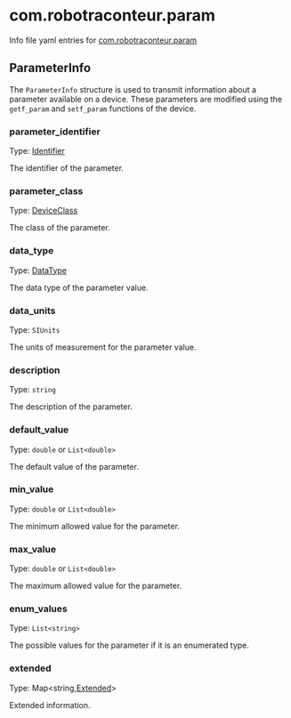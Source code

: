 # com.robotraconteur.param

Info file yaml entries for [com.robotraconteur.param](../group1/com.robotraconteur.param.md)

## ParameterInfo

The `ParameterInfo` structure is used to transmit information about a parameter available on a device.
These parameters are modified using the `getf_param` and `setf_param` functions of the device.

### parameter_identifier

Type: [Identifier](identifier.md)

The identifier of the parameter.

### parameter_class

Type: [DeviceClass](device.md#deviceclass)

The class of the parameter.

### data_type

Type: [DataType](datatype.md)

The data type of the parameter value.

### data_units

Type: `SIUnits`

The units of measurement for the parameter value.

### description

Type: `string`

The description of the parameter.

### default_value

Type: `double` or `List<double>`

The default value of the parameter.

### min_value

Type: `double` or `List<double>`

The minimum allowed value for the parameter.

### max_value

Type: `double` or `List<double>`

The maximum allowed value for the parameter.

### enum_values

Type: `List<string>`

The possible values for the parameter if it is an enumerated type.

### extended

Type: Map&lt;string,[Extended](extended.md)&gt;

Extended information.